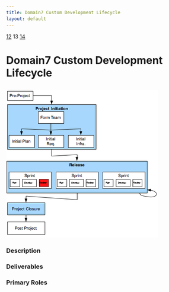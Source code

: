 ```yaml
---
title: Domain7 Custom Development Lifecycle
layout: default
---
```


[12](12.html) 13 [14](14.html)

# Domain7 Custom Development Lifecycle

## 

![Figure ](../images/lifecycle/13.png)

### Description


### Deliverables


### Primary Roles 
